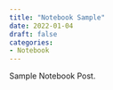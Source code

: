 ```yaml
---
title: "Notebook Sample"
date: 2022-01-04
draft: false
categories:
- Notebook
---
```


Sample Notebook Post.
